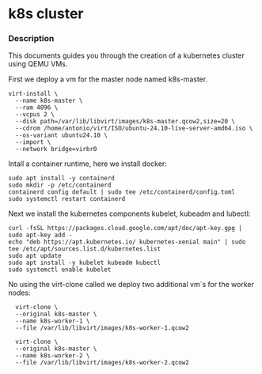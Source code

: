 # k8s cluster 

### Description
This documents guides you through the creation of a kubernetes cluster using QEMU VMs.


First we deploy a vm for the master node named k8s-master.

```shell
virt-install \
  --name k8s-master \
  --ram 4096 \
  --vcpus 2 \
  --disk path=/var/lib/libvirt/images/k8s-master.qcow2,size=20 \
  --cdrom /home/antonio/virt/ISO/ubuntu-24.10-live-server-amd64.iso \
  --os-variant ubuntu24.10 \
  --import \
  --network bridge=virbr0

```
Intall a container runtime, here we install docker:

```shell
sudo apt install -y containerd
sudo mkdir -p /etc/containerd
containerd config default | sudo tee /etc/containerd/config.toml
sudo systemctl restart containerd
```

Next we install the kubernetes components kubelet, kubeadm and lubectl:

```shell
curl -fsSL https://packages.cloud.google.com/apt/doc/apt-key.gpg | sudo apt-key add -
echo "deb https://apt.kubernetes.io/ kubernetes-xenial main" | sudo tee /etc/apt/sources.list.d/kubernetes.list
sudo apt update
sudo apt install -y kubelet kubeadm kubectl
sudo systemctl enable kubelet
```

No using the virt-clone called we deploy two additional vm`s for the worker nodes:

```shell
  virt-clone \
  --original k8s-master \
  --name k8s-worker-1 \
  --file /var/lib/libvirt/images/k8s-worker-1.qcow2

  virt-clone \
  --original k8s-master \
  --name k8s-worker-2 \
  --file /var/lib/libvirt/images/k8s-worker-2.qcow2
  ```
